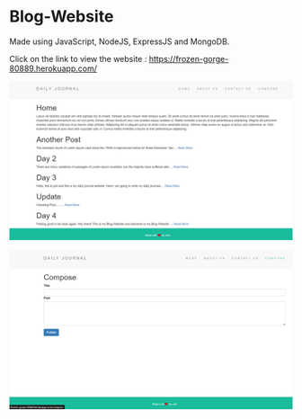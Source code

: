 # Blog-Website
Made using JavaScript, NodeJS, ExpressJS and MongoDB.

Click on the link to view the website : https://frozen-gorge-80889.herokuapp.com/

![alt text](demo-image.png)

![alt text](demo1.png)
